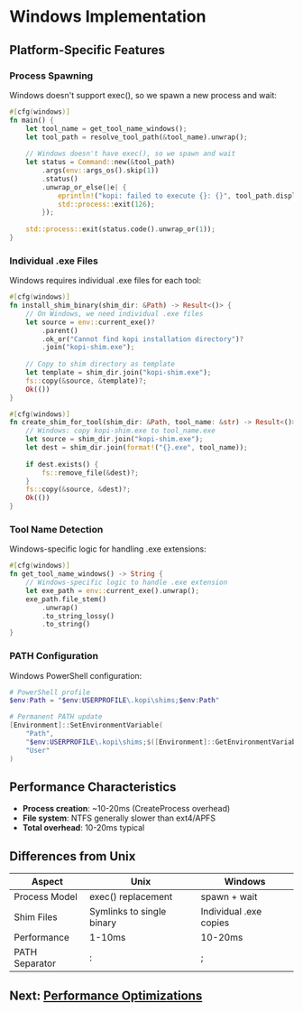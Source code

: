 # Windows Implementation

## Platform-Specific Features

### Process Spawning

Windows doesn't support exec(), so we spawn a new process and wait:

```rust
#[cfg(windows)]
fn main() {
    let tool_name = get_tool_name_windows();
    let tool_path = resolve_tool_path(&tool_name).unwrap();
    
    // Windows doesn't have exec(), so we spawn and wait
    let status = Command::new(&tool_path)
        .args(env::args_os().skip(1))
        .status()
        .unwrap_or_else(|e| {
            eprintln!("kopi: failed to execute {}: {}", tool_path.display(), e);
            std::process::exit(126);
        });
    
    std::process::exit(status.code().unwrap_or(1));
}
```

### Individual .exe Files

Windows requires individual .exe files for each tool:

```rust
#[cfg(windows)]
fn install_shim_binary(shim_dir: &Path) -> Result<()> {
    // On Windows, we need individual .exe files
    let source = env::current_exe()?
        .parent()
        .ok_or("Cannot find kopi installation directory")?
        .join("kopi-shim.exe");
    
    // Copy to shim directory as template
    let template = shim_dir.join("kopi-shim.exe");
    fs::copy(&source, &template)?;
    Ok(())
}

#[cfg(windows)]
fn create_shim_for_tool(shim_dir: &Path, tool_name: &str) -> Result<()> {
    // Windows: copy kopi-shim.exe to tool_name.exe
    let source = shim_dir.join("kopi-shim.exe");
    let dest = shim_dir.join(format!("{}.exe", tool_name));
    
    if dest.exists() {
        fs::remove_file(&dest)?;
    }
    fs::copy(&source, &dest)?;
    Ok(())
}
```

### Tool Name Detection

Windows-specific logic for handling .exe extensions:

```rust
#[cfg(windows)]
fn get_tool_name_windows() -> String {
    // Windows-specific logic to handle .exe extension
    let exe_path = env::current_exe().unwrap();
    exe_path.file_stem()
        .unwrap()
        .to_string_lossy()
        .to_string()
}
```

### PATH Configuration

Windows PowerShell configuration:

```powershell
# PowerShell profile
$env:Path = "$env:USERPROFILE\.kopi\shims;$env:Path"

# Permanent PATH update
[Environment]::SetEnvironmentVariable(
    "Path", 
    "$env:USERPROFILE\.kopi\shims;$([Environment]::GetEnvironmentVariable('Path', 'User'))",
    "User"
)
```

## Performance Characteristics

- **Process creation**: ~10-20ms (CreateProcess overhead)
- **File system**: NTFS generally slower than ext4/APFS
- **Total overhead**: 10-20ms typical

## Differences from Unix

| Aspect | Unix | Windows |
|--------|------|---------|
| Process Model | exec() replacement | spawn + wait |
| Shim Files | Symlinks to single binary | Individual .exe copies |
| Performance | 1-10ms | 10-20ms |
| PATH Separator | : | ; |

## Next: [Performance Optimizations](./07-performance-optimizations.md)
